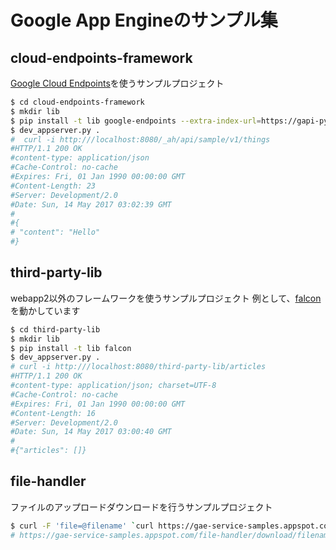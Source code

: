 # Google App Engineのサンプル集

## cloud-endpoints-framework

[Google Cloud Endpoints](https://cloud.google.com/endpoints/docs/)を使うサンプルプロジェクト

```bash
$ cd cloud-endpoints-framework
$ mkdir lib
$ pip install -t lib google-endpoints --extra-index-url=https://gapi-pypi.appspot.com/admin/nurpc-dev --ignore-installed
$ dev_appserver.py .
#  curl -i http:///localhost:8080/_ah/api/sample/v1/things
#HTTP/1.1 200 OK
#content-type: application/json
#Cache-Control: no-cache
#Expires: Fri, 01 Jan 1990 00:00:00 GMT
#Content-Length: 23
#Server: Development/2.0
#Date: Sun, 14 May 2017 03:02:39 GMT
#
#{
# "content": "Hello"
#}
```

## third-party-lib

webapp2以外のフレームワークを使うサンプルプロジェクト
例として、[falcon](https://falconframework.org/)を動かしています

```bash
$ cd third-party-lib
$ mkdir lib
$ pip install -t lib falcon
$ dev_appserver.py .
# curl -i http:///localhost:8080/third-party-lib/articles
#HTTP/1.1 200 OK
#content-type: application/json; charset=UTF-8
#Cache-Control: no-cache
#Expires: Fri, 01 Jan 1990 00:00:00 GMT
#Content-Length: 16
#Server: Development/2.0
#Date: Sun, 14 May 2017 03:00:40 GMT
#
#{"articles": []}
```

## file-handler

ファイルのアップロードダウンロードを行うサンプルプロジェクト

```bash
$ curl -F 'file=@filename' `curl https://gae-service-samples.appspot.com/file-handler/upload`
# https://gae-service-samples.appspot.com/file-handler/download/filename にアクセスするとダウンロードが始まります
```

